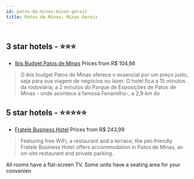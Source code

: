 ```yaml
---
id: patos-de-minas-minas-gerais
title: Patos de Minas, Minas Gerais
---
```


<center><img src="http://media.omnibees.com/Images/7370/Property/317709.jpg" alt="" /></center>


##  3 star hotels - ⭐️⭐️⭐️

-    [Ibis Budget Patos de Minas](https://us.hurb.com/hotels/patos-de-minas/ibis-budget-patos-de-minas-OMN-7370?cmp=18055) Prices from R$ 104,66
   > O ibis budget Patos de Minas oferece o essencial por um preço justo, seja para sua viagem de negócios ou lazer. O hotel fica a 15 minutos da rodoviária, a 2 minutos do Parque de Exposições de Patos de Minas - onde acontece a famosa Fenamilho-, a 2,9 km do

##  5 star hotels - ⭐️⭐️⭐️⭐️⭐️

-    [Fratele Business Hotel](https://us.hurb.com/hotels/patos-de-minas/fratele-business-hotel-OMN-5025?cmp=18055) Prices from R$ 243,99
   > Featuring free WiFi, a restaurant and a terrace, the pet-friendly Fratele Business Hotel offers accommodation in Patos de Minas, an on-site restaurant and private parking.All rooms have a flat-screen TV. Some units have a seating area for your convenien
